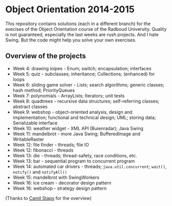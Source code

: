 # Object Orientation 2014-2015

This repository contains solutions (each in a different branch) for the execises of the Object Orientation course of the Radboud University.
Quality is not guaranteed, especially the last weeks are rush projects. And I hate Swing. But the code might help you solve your own exercises.

## Overview of the projects

* Week 4: drawing loipes - Enum; switch; encapsulation; interfaces
* Week 5: quiz - subclasses; inheritance; Collections; (enhanced) for loops
* Week 6: sliding game solver - Lists; search algorithms; generic classes; hash method; PriorityQueues
* Week 7: polynomials - ArrayLists; Iterators; unit tests
* Week 8: quadtrees - recursive data structures; self-referring classes; abstract classes
* Week 9: webshop - object-oriented analysis, design and implementation; functional and technical design; UML; storing data; Serializable interface
* Week 10: weather widget - XML API (Buienradar); Java Swing
* Week 11: mandelbrot - more Java Swing; BufferedImage and WritableRaster
* Week 12: file finder - threads; file IO
* Week 12: fibonacci - threads
* Week 13: die - threads; thread-safety, race conditions, etc.
* Week 13: bar - sequential program to concurrent program
* Week 14: automated car drivers - threads; `java.util.concurrent`; `wait()`, `notify()` and `notifyAll()`
* Week 15: mandelbrot with SwingWorkers
* Week 16: ice cream - decorator design pattern
* Week 16: webshop - strategy design pattern

(Thanks to [Camil Staps](https://github.com/camilstaps/OO1415/) for the overview)